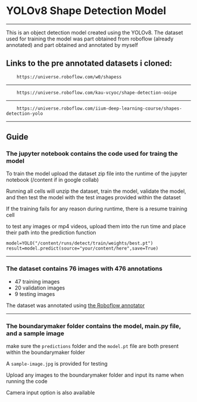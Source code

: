 # YOLOv8 Shape Detection Model
_______________________________
This is an object detection model created using the YOLOv8.
The dataset used for training the model was part obtained from roboflow (already annotated) and part obtained and annotated by myself

Links to the pre annotated datasets i cloned:
----------
		https://universe.roboflow.com/w0/shapess
 ----
		https://universe.roboflow.com/kau-vcyoc/shape-detection-ooipe
----
  		https://universe.roboflow.com/iium-deep-learning-course/shapes-detection-yolo

_______________________________________________


## Guide
### The jupyter notebook contains the code used for traing the model
To train the model upload the dataset zip file into the runtime of the jupyter notebook (/content if in google collab)

Running all cells will unzip the dataset, train the model, validate the model, and then test the model with the test images provided within the dataset

If the training fails for any reason during runtime, there is a resume training cell

to test any images or mp4 videos, upload them into the run time and place their path into the prediction function

	model=YOLO("/content/runs/detect/train/weights/best.pt")
	result=model.predict(source="your/content/here",save=True)
----------------------------------
### The dataset contains 76 images with 476 annotations

* 47 training images
* 20 validation images
* 9 testing images
  
The dataset was annotated using [the Roboflow annotator](https://roboflow.com/annotate)

---------------------------------


### The boundarymaker folder contains the model, main.py file, and a sample image
make sure the `predictions` folder and the `model.pt` file are both present within the boundarymaker folder

A `sample-image.jpg` is provided for testing

Upload any images to the boundarymaker folder and input its name when running the code

Camera input option is also available
